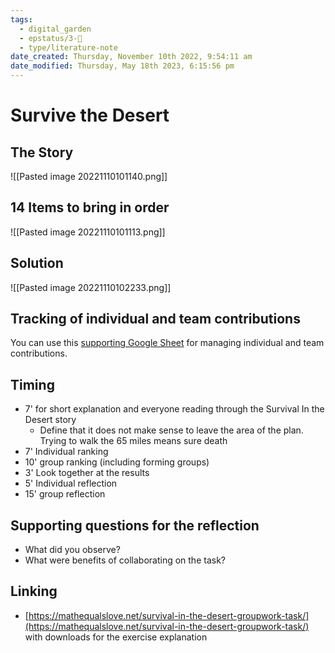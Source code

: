 ```yaml
---
tags:
  - digital_garden
  - epstatus/3-🌳
  - type/literature-note
date_created: Thursday, November 10th 2022, 9:54:11 am
date_modified: Thursday, May 18th 2023, 6:15:56 pm
---
```

# Survive the Desert

## The Story
![[Pasted image 20221110101140.png]]
## 14 Items to bring in order

![[Pasted image 20221110101113.png]]

## Solution
![[Pasted image 20221110102233.png]]

## Tracking of individual and team contributions
You can use this [supporting Google Sheet](https://docs.google.com/spreadsheets/d/17bk0RXQ9GHbXsDI8aA0oOv47B-XNTNeNIuVQm2Nqeq0/edit?usp=sharing) for managing individual and team contributions.

## Timing
+ 7' for short explanation and everyone reading through the Survival In the Desert story
	+ Define that it does not make sense to leave the area of the plan. Trying to walk the 65 miles means sure death
+ 7' Individual ranking
+ 10' group ranking (including forming groups)
+ 3' Look together at the results
+ 5' Individual reflection
+ 15' group reflection

## Supporting questions for the reflection
+ What did you observe?
+ What were benefits of collaborating on the task?


## Linking
+ [https://mathequalslove.net/survival-in-the-desert-groupwork-task/](https://mathequalslove.net/survival-in-the-desert-groupwork-task/) with downloads for the exercise explanation
